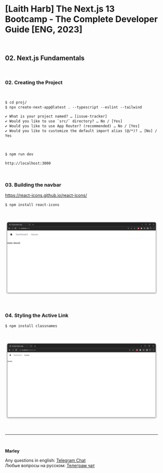 # [Laith Harb] The Next.js 13 Bootcamp - The Complete Developer Guide [ENG, 2023]

<br/>

## 02. Next.js Fundamentals

<br/>

### 02. Creating the Project

<br/>

```
$ cd proj/
$ npx create-next-app@latest . --typescript --eslint --tailwind
```

```
✔ What is your project named? … [issue-tracker]
✔ Would you like to use `src/` directory? … No / [Yes]
✔ Would you like to use App Router? (recommended) … No / [Yes]
✔ Would you like to customize the default import alias (@/*)? … [No] / Yes
```

<br/>

```
$ npm run dev
```

```
http://localhost:3000
```

<br/>

### 03. Building the navbar

https://react-icons.github.io/react-icons/

```
$ npm install react-icons
```

<br/>

![Application](/img/pic-ch02-img01.png?raw=true)

<br/>

### 04. Styling the Active Link

```
$ npm install classnames
```

<br/>

![Application](/img/pic-ch02-img02.png?raw=true)

<br/>

---

<br/>

**Marley**

Any questions in english: <a href="https://jsdev.org/chat/">Telegram Chat</a>  
Любые вопросы на русском: <a href="https://jsdev.ru/chat/">Телеграм чат</a>
